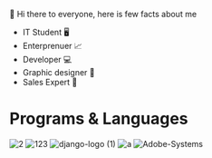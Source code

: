 👋 Hi there to everyone, here is few facts about me

- IT Student 🖥️
- Enterprenuer 📈
- Developer 💻
- Graphic designer 🔷
- Sales Expert 👔

<h1>Programs & Languages</h1>

![2](https://user-images.githubusercontent.com/81625008/156918236-b153b037-51fa-4b5c-b7d1-7ccec0335289.png)
![123](https://user-images.githubusercontent.com/81625008/156918322-db07810e-91e4-4349-baa0-f55db17f7dcc.png)
![django-logo (1)](https://user-images.githubusercontent.com/81625008/156918662-0c56fd3c-1a21-4eae-b917-190e26d76fce.png)
![a](https://user-images.githubusercontent.com/81625008/156918724-59975f41-fe32-4ecc-b3c3-534d27abf7d7.png)
![Adobe-Systems](https://user-images.githubusercontent.com/81625008/156918572-6badd7ee-593a-47c6-8303-b40c636c6a68.png)
